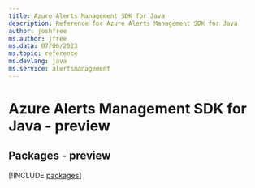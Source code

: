 ```yaml
---
title: Azure Alerts Management SDK for Java
description: Reference for Azure Alerts Management SDK for Java
author: joshfree
ms.author: jfree
ms.data: 07/06/2023
ms.topic: reference
ms.devlang: java
ms.service: alertsmanagement
---
```

# Azure Alerts Management SDK for Java - preview
## Packages - preview
[!INCLUDE [packages](alerts-management-index.md)]